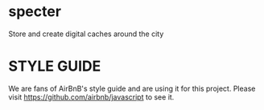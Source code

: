 specter
=======

Store and create digital caches around the city


STYLE GUIDE
=======
We are fans of AirBnB's style guide and are using it for this project.
Please visit https://github.com/airbnb/javascript to see it.